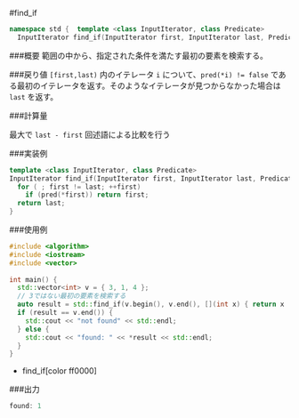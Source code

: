 #find_if
```cpp
namespace std {  template <class InputIterator, class Predicate>
  InputIterator find_if(InputIterator first, InputIterator last, Predicate pred);}
```

###概要
範囲の中から、指定された条件を満たす最初の要素を検索する。

###戻り値
`[first,last)` 内のイテレータ `i` について、`pred(*i) != false` である最初のイテレータを返す。そのようなイテレータが見つからなかった場合は `last` を返す。

###計算量

最大で `last - first` 回述語による比較を行う

###実装例
```cpp
template <class InputIterator, class Predicate>
InputIterator find_if(InputIterator first, InputIterator last, Predicate pred) {
  for ( ; first != last; ++first)
    if (pred(*first)) return first;
  return last;
}
```

###使用例
```cpp
#include <algorithm>
#include <iostream>
#include <vector>
 
int main() {
  std::vector<int> v = { 3, 1, 4 };
  // 3ではない最初の要素を検索する
  auto result = std::find_if(v.begin(), v.end(), [](int x) { return x != 3; });
  if (result == v.end()) {
    std::cout << "not found" << std::endl;
  } else {
    std::cout << "found: " << *result << std::endl;
  }
}
```
* find_if[color ff0000]

###出力
```cpp
found: 1
```

